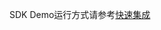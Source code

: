 SDK Demo运行方式请参考[快速集成](https://developer.tuya.com/cn/docs/app-development/lock_sdk_fast_integration?id=Kdf0uhi9pmucr)